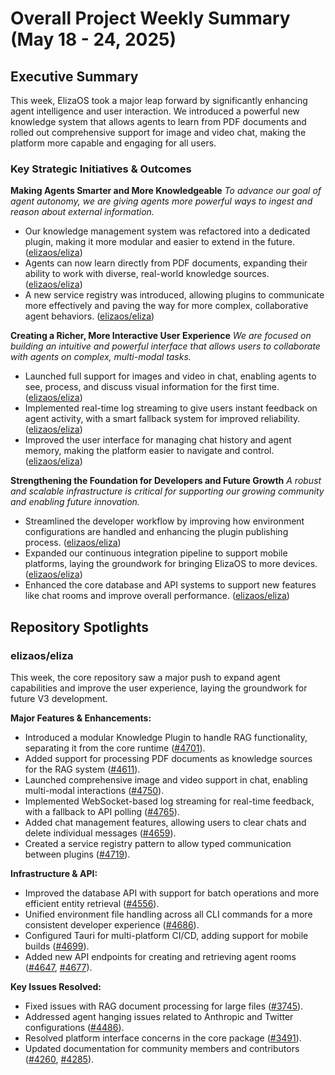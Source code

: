 # Overall Project Weekly Summary (May 18 - 24, 2025)

## Executive Summary
This week, ElizaOS took a major leap forward by significantly enhancing agent intelligence and user interaction. We introduced a powerful new knowledge system that allows agents to learn from PDF documents and rolled out comprehensive support for image and video chat, making the platform more capable and engaging for all users.

### Key Strategic Initiatives & Outcomes

**Making Agents Smarter and More Knowledgeable**
*To advance our goal of agent autonomy, we are giving agents more powerful ways to ingest and reason about external information.*
-   Our knowledge management system was refactored into a dedicated plugin, making it more modular and easier to extend in the future. ([elizaos/eliza](https://github.com/elizaos/eliza))
-   Agents can now learn directly from PDF documents, expanding their ability to work with diverse, real-world knowledge sources. ([elizaos/eliza](https://github.com/elizaos/eliza))
-   A new service registry was introduced, allowing plugins to communicate more effectively and paving the way for more complex, collaborative agent behaviors. ([elizaos/eliza](https://github.com/elizaos/eliza))

**Creating a Richer, More Interactive User Experience**
*We are focused on building an intuitive and powerful interface that allows users to collaborate with agents on complex, multi-modal tasks.*
-   Launched full support for images and video in chat, enabling agents to see, process, and discuss visual information for the first time. ([elizaos/eliza](https://github.com/elizaos/eliza))
-   Implemented real-time log streaming to give users instant feedback on agent activity, with a smart fallback system for improved reliability. ([elizaos/eliza](https://github.com/elizaos/eliza))
-   Improved the user interface for managing chat history and agent memory, making the platform easier to navigate and control. ([elizaos/eliza](https://github.com/elizaos/eliza))

**Strengthening the Foundation for Developers and Future Growth**
*A robust and scalable infrastructure is critical for supporting our growing community and enabling future innovation.*
-   Streamlined the developer workflow by improving how environment configurations are handled and enhancing the plugin publishing process. ([elizaos/eliza](https://github.com/elizaos/eliza))
-   Expanded our continuous integration pipeline to support mobile platforms, laying the groundwork for bringing ElizaOS to more devices. ([elizaos/eliza](https://github.com/elizaos/eliza))
-   Enhanced the core database and API systems to support new features like chat rooms and improve overall performance. ([elizaos/eliza](https://github.com/elizaos/eliza))

## Repository Spotlights

### elizaos/eliza
This week, the core repository saw a major push to expand agent capabilities and improve the user experience, laying the groundwork for future V3 development.

**Major Features & Enhancements:**
-   Introduced a modular Knowledge Plugin to handle RAG functionality, separating it from the core runtime ([#4701](https://github.com/elizaos/eliza/pull/4701)).
-   Added support for processing PDF documents as knowledge sources for the RAG system ([#4611](https://github.com/elizaos/eliza/pull/4611)).
-   Launched comprehensive image and video support in chat, enabling multi-modal interactions ([#4750](https://github.com/elizaos/eliza/pull/4750)).
-   Implemented WebSocket-based log streaming for real-time feedback, with a fallback to API polling ([#4765](https://github.com/elizaos/eliza/pull/4765)).
-   Added chat management features, allowing users to clear chats and delete individual messages ([#4659](https://github.com/elizaos/eliza/pull/4659)).
-   Created a service registry pattern to allow typed communication between plugins ([#4719](https://github.com/elizaos/eliza/pull/4719)).

**Infrastructure & API:**
-   Improved the database API with support for batch operations and more efficient entity retrieval ([#4556](https://github.com/elizaos/eliza/pull/4556)).
-   Unified environment file handling across all CLI commands for a more consistent developer experience ([#4686](https://github.com/elizaos/eliza/pull/4686)).
-   Configured Tauri for multi-platform CI/CD, adding support for mobile builds ([#4699](https://github.com/elizaos/eliza/pull/4699)).
-   Added new API endpoints for creating and retrieving agent rooms ([#4647](https://github.com/elizaos/eliza/pull/4647), [#4677](https://github.com/elizaos/eliza/pull/4677)).

**Key Issues Resolved:**
-   Fixed issues with RAG document processing for large files ([#3745](https://github.com/elizaos/eliza/issues/3745)).
-   Addressed agent hanging issues related to Anthropic and Twitter configurations ([#4486](https://github.com/elizaos/eliza/issues/4486)).
-   Resolved platform interface concerns in the core package ([#3491](https://github.com/elizaos/eliza/issues/3491)).
-   Updated documentation for community members and contributors ([#4260](https://github.com/elizaos/eliza/issues/4260), [#4285](https://github.com/elizaos/eliza/issues/4285)).